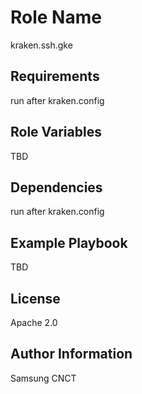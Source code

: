 Role Name
=========

kraken.ssh.gke

Requirements
------------

run after kraken.config

Role Variables
--------------

TBD

Dependencies
------------

run after kraken.config

Example Playbook
----------------

TBD

License
-------

Apache 2.0

Author Information
------------------

Samsung CNCT
